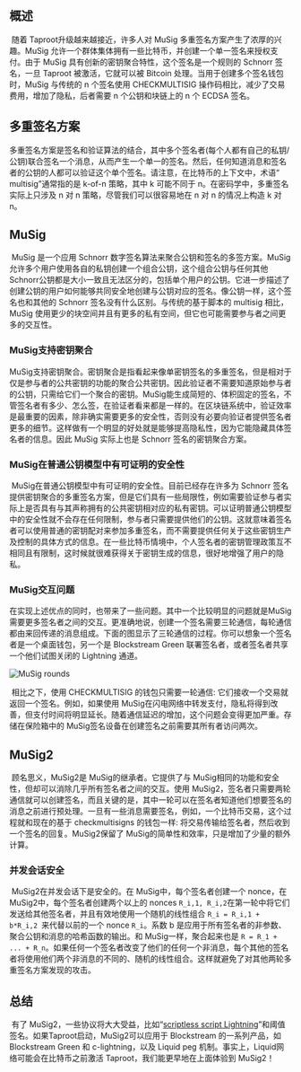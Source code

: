 ## 概述

​		随着 Taproot升级越来越接近，许多人对 MuSig 多重签名方案产生了浓厚的兴趣。MuSig 允许一个群体集体拥有一些比特币，并创建一个单一签名来授权支付。由于 MuSig 具有创新的密钥聚合特性，这个签名是一个规则的 Schnorr 签名，一旦 Taproot 被激活，它就可以被 Bitcoin 处理。当用于创建多个签名钱包时，MuSig 与传统的 n 个签名使用 CHECKMULTISIG 操作码相比，减少了交易费用，增加了隐私，后者需要 n 个公钥和块链上的 n 个 ECDSA 签名。

## 多重签名方案

​		多重签名方案是签名和验证算法的结合，其中多个签名者(每个人都有自己的私钥/公钥)联合签名一个消息，从而产生一个单一的签名。然后，任何知道消息和签名者的公钥的人都可以验证这个单个签名。请注意，在比特币的上下文中，术语“ multisig”通常指的是 k-of-n 策略，其中 k 可能不同于 n。在密码学中，多重签名实际上只涉及 n 对 n 策略，尽管我们可以很容易地在 n 对 n 的情况上构造 k 对 n。

## MuSig

​		MuSig 是一个应用 Schnorr 数字签名算法来聚合公钥和签名的多签方案。MuSig 允许多个用户使用各自的私钥创建一个组合公钥，这个组合公钥与任何其他Schnorr公钥都是大小一致且无法区分的，包括单个用户的公钥。它进一步描述了创建公钥的用户如何能够共同安全地创建与公钥对应的签名。像公钥一样，这个签名也和其他的 Schnorr 签名没有什么区别。与传统的基于脚本的 multisig 相比，MuSig 使用更少的块空间并且有更多的私有空间，但它也可能需要参与者之间更多的交互性。

### MuSig支持密钥聚合

​		MuSig支持密钥聚合。密钥聚合是指看起来像单密钥签名的多重签名，但是相对于仅是参与者的公共密钥的功能的聚合公共密钥。因此验证者不需要知道原始参与者的公钥，只需给它们一个聚合的密钥。MuSig能生成简短的、体积固定的签名，不管签名者有多少、怎么签，在验证者看来都是一样的。在区块链系统中，验证效率是最重要的因素，除非确实需要更多的安全性，否则没有必要向验证者提供签名者更多的细节。这样做有一个明显的好处就是能够提高隐私性，因为它能隐藏具体签名者的信息。因此 MuSig 实际上也是 Schnorr 签名的密钥聚合方案。

### MuSig在普通公钥模型中有可证明的安全性

​		MuSig在普通公钥模型中有可证明的安全性。目前已经存在许多为 Schnorr 签名提供密钥聚合的多重签名方案，但是它们具有一些局限性，例如需要验证参与者实际上是否具有与其声称拥有的公共密钥相对应的私有密钥。可以证明普通公钥模型中的安全性就不会存在任何限制，参与者只需要提供他们的公钥。这就意味着签名者可以使用普通的密钥配对来参加多重签名，而不需要提供任何关于这些密钥生产及控制的具体方式的信息。在一些比特币情境中，个人签名者的密钥管理政策互不相同且有限制，这时候就很难获得关于密钥生成的信息，很好地增强了用户的隐私。

### MuSig交互问题

​		在实现上述优点的同时，也带来了一些问题。其中一个比较明显的问题就是MuSig需要更多签名者之间的交互。更准确地说，创建一个签名需要三轮通信，每轮通信都由来回传递的消息组成。下面的图显示了三轮通信的过程。你可以想象一个签名者是一个桌面钱包，另一个是 Blockstream Green 联署签名者，或者签名者共享一个他们试图关闭的 Lightning 通道。

![MuSig rounds](https://miro.medium.com/max/553/0*f1uUkZ0BCB1aQrC0.png)

​		相比之下，使用 CHECKMULTISIG 的钱包只需要一轮通信: 它们接收一个交易就返回一个签名。例如，如果使用 MuSig在闪电网络中转发支付，隐私将得到改善，但支付时间将明显延长。随着通信延迟的增加，这个问题会变得更加严重。存储在保险箱中的 MuSig签名设备在创建签名之前需要其所有者访问两次。

## MuSig2

​		顾名思义，MuSig2是 MuSig的继承者。它提供了与 MuSig相同的功能和安全性，但却可以消除几乎所有签名者之间的交互。使用 MuSig2，签名者只需要两轮通信就可以创建签名，而且关键的是，其中一轮可以在签名者知道他们想要签名的消息之前进行预处理。一旦有一些消息需要签名，例如，一个比特币交易，这个过程就和现在的基于 checkmultisigns 的钱包一样: 将交易传输给签名者，然后收到一个签名的回复。MuSig2保留了 MuSig的简单性和效率，只是增加了少量的额外计算。

### 并发会话安全

​		MuSig2在并发会话下是安全的。在 MuSig中，每个签名者创建一个 nonce，在 MuSig2中，每个签名者创建两个以上的 nonces `R_i,1, R_i,2`在第一轮中将它们发送给其他签名者，并且有效地使用一个随机的线性组合 `R_i = R_i,1 + b*R_i,2 `来代替以前的一个 nonce `R_i`。系数 b 是应用于所有签名者的非参数、聚合公钥和消息的哈希函数的输出。和 MuSig一样，聚合起来也是 `R = R_1 + ... + R_n`。如果任何一个签名者改变了他们的任何一个非消息，每个其他的签名者将使用他们两个非消息的不同的、随机的线性组合。这样就避免了对其他两轮多重签名方案发现的攻击。

## **总结**

​		有了 MuSig2，一些协议将大大受益，比如“[scriptless script Lightning](https://github.com/ElementsProject/scriptless-scripts/blob/master/md/multi-hop-locks.md)”和阈值签名。如果Taproot启动，MuSig2可以应用于 Blockstream 的一系列产品，如 Blockstream Green 和 c-lightning，以及 Liquid peg 机制。事实上，Liquid网络可能会在比特币之前激活 Taproot，我们能更早地在上面体验到 MuSig2！



